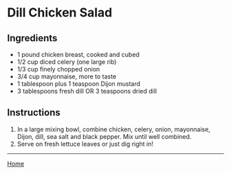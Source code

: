# Dill Chicken Salad

## Ingredients
- 1 pound chicken breast, cooked and cubed
- 1/2 cup diced celery (one large rib)
- 1/3 cup finely chopped onion
- 3/4 cup mayonnaise, more to taste
- 1 tablespoon plus 1 teaspoon Dijon mustard
- 3 tablespoons fresh dill OR 3 teaspoons dried dill

## Instructions
1. In a large mixing bowl, combine chicken, celery, onion, mayonnaise, Dijon, dill, sea salt and black pepper. Mix until well combined.
1. Serve on fresh lettuce leaves or just dig right in!

---
[Home](../)

